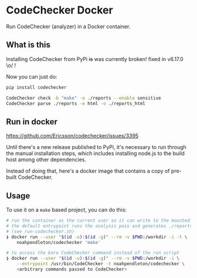 # CodeChecker Docker

Run CodeChecker (analyzer) in a Docker container.

## What is this

Installing CodeChecker from PyPi ~~is~~ was currently broken! fixed in v6.17.0
\o/ !

Now you can just do:

```bash
pip install codechecker

CodeChecker check -b "make" -o ./reports --enable sensitive
CodeChecker parse ./reports -e html -o ./reports_html
```

## Run in docker

https://github.com/Ericsson/codechecker/issues/3395

Until there's a new release published to PyPi, it's necessary to run through the
manual installation steps, which includes installing node.js to the build host
among other dependencies.

Instead of doing that, here's a docker image that contains a copy of pre-built
CodeChecker.

## Usage

To use it on a `make` based project, you can do this:

```bash
# run the container as the current user so it can write to the mounted volume.
# the default entrypoint runs the analysis pass and generates ./reports{,_html}
# (see run-codechecker.sh)
❯ docker run --user "$(id -u):$(id -g)" --rm -v $PWD:/workdir -i -t \
    noahpendleton/codechecker 'make'

# to access the bare CodeChecker command instead of the run script
❯ docker run --user "$(id -u):$(id -g)" --rm -v $PWD:/workdir -i \
    --entrypoint /usr/bin/CodeChecker -t noahpendleton/codechecker \
    <arbitrary commands passed to CodeChecker>
```
